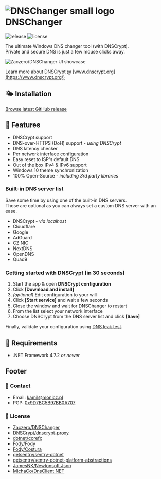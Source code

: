 # ![DNSChanger small logo](https://raw.githubusercontent.com/Zaczero/DNSChanger/master/icon/dnsc_small.png) DNSChanger

![release](https://img.shields.io/github/release/Zaczero/DNSChanger.svg)
![license](https://img.shields.io/github/license/Zaczero/DNSChanger.svg)

The ultimate Windows DNS changer tool (with DNSCrypt).  
Private and secure DNS is just a few mouse clicks away.

![Zaczero/DNSChanger UI showcase](https://raw.githubusercontent.com/Zaczero/DNSChanger/master/resources/showcase_dark.png)

Learn more about DNSCrypt @ [www.dnscrypt.org](https://www.dnscrypt.org/)

## 🌤️ Installation

[Browse latest GitHub release](https://github.com/Zaczero/DNSChanger/releases/latest)

## 🎡 Features

* DNSCrypt support
* DNS-over-HTTPS (DoH) support - *using DNSCrypt*
* DNS latency checker
* Per network interface configuration
* Easy reset to ISP's default DNS
* Out of the box IPv4 & IPv6 support
* Windows 10 theme synchronization
* 100% Open-Source *- including 3rd party libraries*

### Built-in DNS server list

Save some time by using one of the built-in DNS servers.  
Those are optional as you can always set a custom DNS server with an ease.

* DNSCrypt *- via localhost*
* Cloudflare
* Google
* AdGuard
* CZ.NIC
* NextDNS
* OpenDNS
* Quad9

### Getting started with DNSCrypt (in 30 seconds)

1. Start the app & open **DNSCrypt configuration**
2. Click **[Download and install]**
3. *(optional)* Edit configuration to your will
4. Click **[Start service]** and wait a few seconds
5. Close the window and wait for DNSChanger to restart
6. From the list select your network interface
7. Choose DNSCrypt from the DNS server list and click **[Save]**

Finally, validate your configuration using [DNS leak test](https://www.dnsleaktest.com/).

## 🚗 Requirements

* .NET Framework 4.7.2 *or newer*

## Footer

### 📧 Contact

* Email: [kamil@monicz.pl](mailto:kamil@monicz.pl)
* PGP: [0x9D7BC5B97BB0A707](https://gist.github.com/Zaczero/158da01bfd5b6d236f2b8ceb62dd9698)

### 📃 License

* [Zaczero/DNSChanger](https://github.com/Zaczero/DNSCrypt/blob/master/LICENSE)
* [DNSCrypt/dnscrypt-proxy](https://github.com/DNSCrypt/dnscrypt-proxy/blob/master/LICENSE)
* [dotnet/corefx](https://github.com/dotnet/corefx/blob/master/LICENSE.TXT)
* [Fody/Fody](https://github.com/Fody/Fody/blob/master/License.txt)
* [Fody/Costura](https://github.com/Fody/Costura/blob/develop/LICENSE)
* [getsentry/sentry-dotnet](https://github.com/getsentry/sentry-dotnet/blob/main/LICENSE)
* [getsentry/sentry-dotnet-platform-abstractions](https://github.com/getsentry/sentry-dotnet-platform-abstractions/blob/master/LICENSE)
* [JamesNK/Newtonsoft.Json](https://github.com/JamesNK/Newtonsoft.Json/blob/master/LICENSE.md)
* [MichaCo/DnsClient.NET](https://github.com/MichaCo/DnsClient.NET/blob/dev/LICENSE)